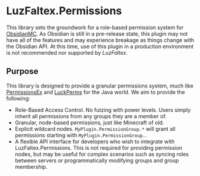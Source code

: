 # LuzFaltex.Permissions

This library sets the groundwork for a role-based permission system for [ObsidianMC](https://github.com/ObsidianMC/Obsidian). As Obsidian is still in a pre-release state, this plugin may not have all of the features and may experience breakage as things change with the Obsidian API. At this time, use of this plugin in a production environment is not recommended nor supported by *LuzFaltex*.

## Purpose

This library is designed to provide a granular permissions system, much like [PermissionsEx](https://permissionsex.stellardrift.ca/) and [LuckPerms](https://luckperms.net/) for the Java world. We aim to provide the following:

* Role-Based Access Control. No futzing with power levels. Users simply inherit all permissions from any groups they are a member of.
* Granular, node-based permissions, just like Minecraft of old.
* Explicit wildcard nodes. `MyPlugin.PermissionGroup.*` will grant all permissions starting with `MyPlugin.PermissionGroup.`.
* A flexible API interface for developers who wish to integrate with LuzFaltex.Permissions. This is not required for providing permission nodes, but may be useful for complex scenarios such as syncing roles between servers or programmatically modifying groups and group membership. 